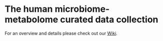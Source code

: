 # The human microbiome-metabolome curated data collection

For an overview and details please check out our [Wiki](https://github.com/efratmuller/microbiome-metabolome-curated-data/wiki).

